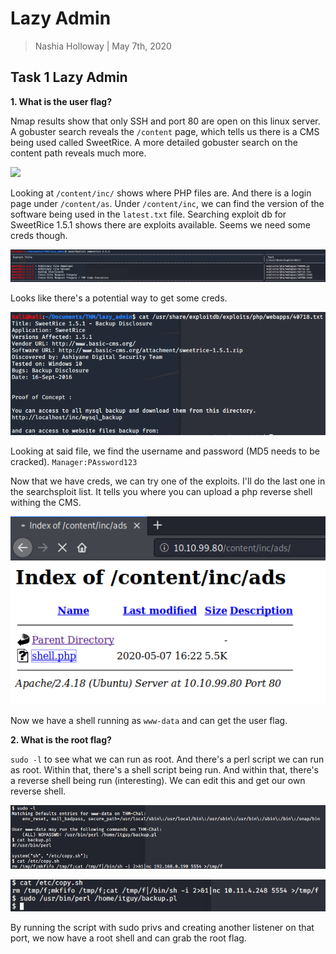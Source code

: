 # Lazy Admin

> Nashia Holloway | May 7th, 2020

## Task 1 Lazy Admin

**1. What is the user flag?**

Nmap results show that only SSH and port 80 are open on this linux server. A gobuster search reveals the `/content` page, which tells us there is a CMS being used called SweetRice. A more detailed gobuster search on the content path reveals much more.

![](contentgo.png)

Looking at `/content/inc/` shows where PHP files are. And there is a login page under `/content/as`. Under `/content/inc`, we can find the version of the software being used in the `latest.txt` file. Searching exploit db for SweetRice 1.5.1 shows there are exploits available. Seems we need some creds though.

![](searchsploit.png)

Looks like there's a potential way to get some creds.

![](backup.png)

Looking at said file, we find the username and password (MD5 needs to be cracked). `Manager:PAssword123`

Now that we have creds, we can try one of the exploits. I'll do the last one in the searchsploit list. It tells you where you can upload a php reverse shell withing the CMS.

![](shell.png)

Now we have a shell running as `www-data` and can get the user flag.

**2. What is the root flag?**

`sudo -l` to see what we can run as root. And there's a perl script we can run as root. Within that, there's a shell script being run. And within that, there's a reverse shell being run (interesting). We can edit this and get our own reverse shell.

![](root.png)

![](perl.png)

By running the script with sudo privs and creating another listener on that port, we now have a root shell and can grab the root flag.
